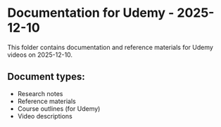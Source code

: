 # Documentation for Udemy - 2025-12-10

This folder contains documentation and reference materials for Udemy videos on 2025-12-10.

## Document types:
- Research notes
- Reference materials
- Course outlines (for Udemy)
- Video descriptions

